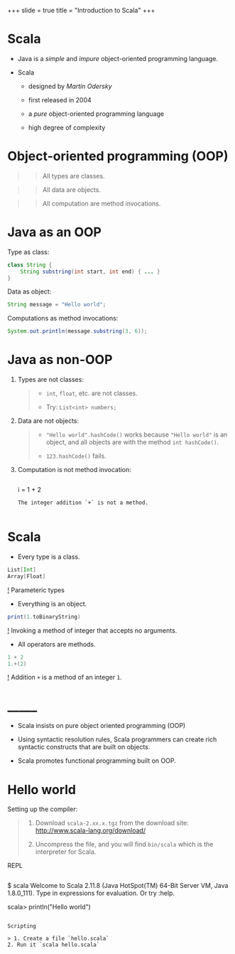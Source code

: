 +++
slide = true
title = "Introduction to Scala"
+++

# Scala

- Java is a *simple* and *impure* object-oriented programming language.

- Scala

    - designed by _Martin Odersky_
    
    - first released in 2004
    
    - a *pure* object-oriented programming language

    - high degree of complexity

# Object-oriented programming (OOP)

>> All types are classes.

>> All data are objects.

>> All computation are method invocations.

# Java as an OOP

Type as class:

```java
class String {
    String substring(int start, int end) { ... }
}
```

Data as object:

```java
String message = "Hello world";
```

Computations as method invocations:

```java
System.out.println(message.substring(3, 6));
```

# Java as non-OOP

1. Types are not classes:

    > - `int`, `float`, etc. are not classes.
    >
    > - Try: `List<int> numbers;`

2. Data are not objects:

    > - `"Hello world".hashCode()` works because `"Hello world"` is an object,
    >    and all objects are with the method `int hashCode()`.
    >
    > - `123.hashCode()` fails.

3. Computation is not method invocation:

    > ```java
    i = 1 + 2
    ```
    The integer addition `+` is not a method.


# Scala

- Every type is a class.

```scala
List[Int]
Array[Float]
```
[!](note)
Parameteric types

- Everything is an object.

```scala
print(1.toBinaryString)
```
[!](note) Invoking a method of integer that accepts no arguments.

- All operators are methods.

```scala
1 + 2
1.+(2)
```
[!](note)
Addition `+` is a method of an integer `1`.


# _____


- Scala insists on pure object oriented programming (OOP)

- Using syntactic resolution rules, Scala programmers can
  create rich syntactic constructs that are built on
  objects.

- Scala promotes functional programming built on OOP.
  
# Hello world

Setting up the compiler:

> 1. Download `scala-2.xx.x.tgz` from the download site:
> http://www.scala-lang.org/download/
>
> 2. Uncompress the file, and you will find
> `bin/scala` which is the interpreter for Scala.

REPL

> ```{nosyntax sm}
$ scala
Welcome to Scala 2.11.8 (Java HotSpot(TM) 64-Bit Server VM, Java 1.8.0_111).
Type in expressions for evaluation. Or try :help.

scala> println("Hello world")
```

Scripting

> 1. Create a file `hello.scala`
2. Run it `scala hello.scala`


